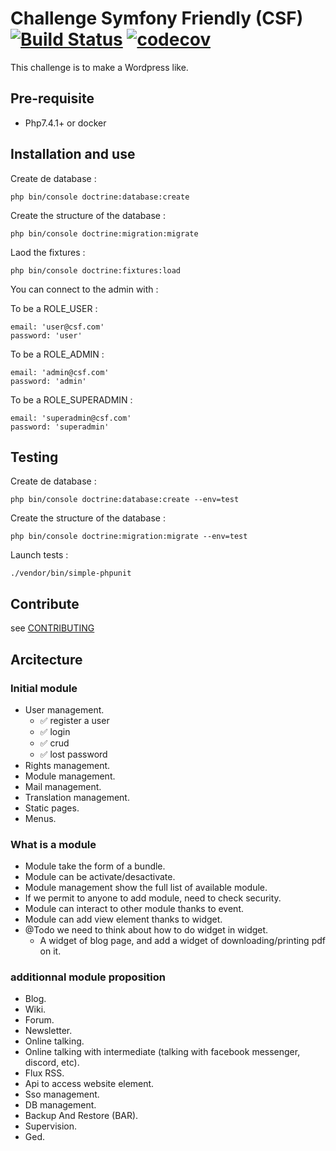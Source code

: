 # Challenge Symfony Friendly (CSF) [![Build Status](https://travis-ci.org/Proglab/csf.svg?branch=master)](https://travis-ci.org/Proglab/csf) [![codecov](https://codecov.io/gh/Proglab/csf/branch/master/graph/badge.svg)](https://codecov.io/gh/Proglab/csf)

This challenge is to make a Wordpress like.

## Pre-requisite

* Php7.4.1+ or docker

## Installation and use

Create de database : 
```batch
php bin/console doctrine:database:create
```

Create the structure of the database :
```batch
php bin/console doctrine:migration:migrate
```

Laod the fixtures :
```batch
php bin/console doctrine:fixtures:load
```

You can connect to the admin with :

To be a ROLE_USER :
```
email: 'user@csf.com'
password: 'user'
```
      
To be a ROLE_ADMIN :
```
email: 'admin@csf.com'
password: 'admin'
```

To be a ROLE_SUPERADMIN :
```
email: 'superadmin@csf.com'
password: 'superadmin'
```

## Testing
Create de database : 
```batch
php bin/console doctrine:database:create --env=test
```

Create the structure of the database :
```batch
php bin/console doctrine:migration:migrate --env=test
```

Launch tests : 
```batch
./vendor/bin/simple-phpunit
```

## Contribute

see [CONTRIBUTING](./CONTRIBUTING.md)

## Arcitecture

### Initial module

* User management.
    * :white_check_mark: register a user
    * :white_check_mark: login
    * :white_check_mark: crud
    * :white_check_mark: lost password
* Rights management.
* Module management.
* Mail management.
* Translation management.
* Static pages.
* Menus.

### What is a module

* Module take the form of a bundle.
* Module can be activate/desactivate.
* Module management show the full list of available module.
* If we permit to anyone to add module, need to check security.
* Module can interact to other module thanks to event.
* Module can add view element thanks to widget.
* @Todo we need to think about how to do widget in widget.
  * A widget of blog page, and add a widget of downloading/printing pdf on it.

### additionnal module proposition

* Blog.
* Wiki.
* Forum.
* Newsletter.
* Online talking.
* Online talking with intermediate (talking with facebook messenger, discord, etc).
* Flux RSS.
* Api to access website element.
* Sso management.
* DB management.
* Backup And Restore (BAR).
* Supervision.
* Ged.


